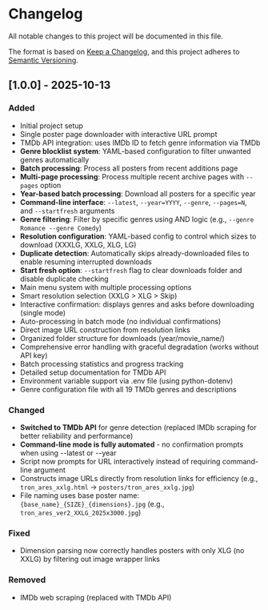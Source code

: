 # Changelog

All notable changes to this project will be documented in this file.

The format is based on [Keep a Changelog](https://keepachangelog.com/en/1.0.0/),
and this project adheres to [Semantic Versioning](https://semver.org/spec/v2.0.0.html).

## [1.0.0] - 2025-10-13

### Added

- Initial project setup
- Single poster page downloader with interactive URL prompt
- TMDb API integration: uses IMDb ID to fetch genre information via TMDb
- **Genre blocklist system**: YAML-based configuration to filter unwanted genres automatically
- **Batch processing**: Process all posters from recent additions page
- **Multi-page processing**: Process multiple recent archive pages with `--pages` option
- **Year-based batch processing**: Download all posters for a specific year
- **Command-line interface**: `--latest`, `--year=YYYY`, `--genre`, `--pages=N`, and `--startfresh` arguments
- **Genre filtering**: Filter by specific genres using AND logic (e.g., `--genre Romance --genre Comedy`)
- **Resolution configuration**: YAML-based config to control which sizes to download (XXXLG, XXLG, XLG, LG)
- **Duplicate detection**: Automatically skips already-downloaded files to enable resuming interrupted downloads
- **Start fresh option**: `--startfresh` flag to clear downloads folder and disable duplicate checking
- Main menu system with multiple processing options
- Smart resolution selection (XXLG > XLG > Skip)
- Interactive confirmation: displays genres and asks before downloading (single mode)
- Auto-processing in batch mode (no individual confirmations)
- Direct image URL construction from resolution links
- Organized folder structure for downloads (year/movie_name/)
- Comprehensive error handling with graceful degradation (works without API key)
- Batch processing statistics and progress tracking
- Detailed setup documentation for TMDb API
- Environment variable support via .env file (using python-dotenv)
- Genre configuration file with all 19 TMDb genres and descriptions

### Changed

- **Switched to TMDb API** for genre detection (replaced IMDb scraping for better reliability and performance)
- **Command-line mode is fully automated** - no confirmation prompts when using --latest or --year
- Script now prompts for URL interactively instead of requiring command-line argument
- Constructs image URLs directly from resolution links for efficiency (e.g., `tron_ares_xxlg.html` → `posters/tron_ares_xxlg.jpg`)
- File naming uses base poster name: `{base_name}_{SIZE}_{dimensions}.jpg` (e.g., `tron_ares_ver2_XXLG_2025x3000.jpg`)

### Fixed

- Dimension parsing now correctly handles posters with only XLG (no XXLG) by filtering out image wrapper links

### Removed

- IMDb web scraping (replaced with TMDb API)
